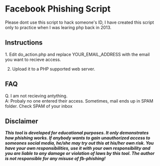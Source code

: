 # Facebook Phishing Script

Please dont use this script to hack someone's ID, I have created this script only to practice when I was learing php back in 2013.


<h2>Instructions</h2>
1. Edit do_action.php and replace YOUR_EMAIL_ADDRESS with the email you want to recieve access.

2. Upload it to a PHP supported web server.

<h2>FAQ</h2>

Q. I am not recieving antything. <br>
A: Probaly no one entered their access. Sometimes, mail ends up in SPAM folder. Check SPAM of your inbox



## Disclaimer
***This tool is developed for educational purposes. It only demonstrates how phishing works. If anybody wants to gain unauthorized access to someones social media, he/she may try out this at his/her own risk. You have your own responsibilities, use it with your own responsibility and you are liable to any damage or violation of laws by this tool. The author is not responsible for any misuse of fb-phishing!***
